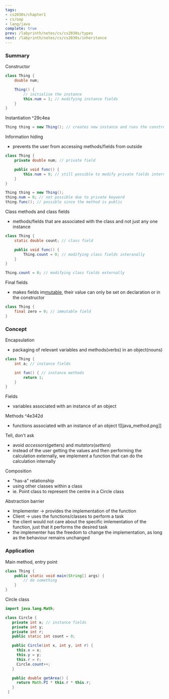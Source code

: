 ```yaml
---
tags:
- cs2030s/chapter1
- cs/oop
- lang/java
complete: true
prev: /labyrinth/notes/cs/cs2030s/types
next: /labyrinth/notes/cs/cs2030s/inheritance
---
```

   
### Summary
Constructor
```java
class Thing {
	double num;

	Thing() {
		// initialise the instance
		this.num = 1; // modifying instance fields
	}
}
```

Instantiation ^29c4ea
```java
Thing thing = new Thing(); // creates new instance and runs the constructor
```

Information hiding
- prevents the user from accessing methods/fields from outside
```java
class Thing {
	private double num; // private field

	public void func() {
		this.num = 0; // still possible to modify private fields internally
	}
}

Thing thing = new Thing();
thing.num = 0; // not possible due to private keyword
thing.func(); // possible since the method is public
```

Class methods and class fields
- methods/fields that are associated with the class and not just any one instance
```java
class Thing {
	static double count; // class field

	public void func() {
		Thing.count = 0; // modifying class fields interanally
	}
}

Thing.count = 0; // modifying class fields externally
```

Final fields
- makes fields im[mutable](/labyrinth/notes/cs/cs1101s/mutable_data), their value can only be set on declaration or in the constructor
```java
class Thing {
	final zero = 0; // immutable field
}
```
### Concept
Encapsulation
- packaging of relevant variables and methods(verbs) in an object(nouns)
```java
class Thing {
	int a; // instance fields

	int fun() { // instance methods
		return 1;
	}
}
```

Fields
- variables associated with an instance of an object

Methods ^4e342d
- functions associated with an instance of an object
![[java_method.png]]

Tell, don't ask
- avoid _accessors_(getters) and _mutators_(_setters_)
- instead of the user getting the values and then performing the calculation externally, we implement a function that can do the calculation internally

Composition
- "has-a" relationship
- using other classes within a class
- ie. Point class to represent the centre in a Circle class

Abstraction barrier
- Implementer -> provides the implementation of the function
- Client -> uses the functions/classes to perform a task
- the client would not care about the specific imlementation of the function, just that it performs the desired task
- the implementer has the freedom to change the implementation, as long as the behaviour remains unchanged
### Application
Main method, entry point
```java
class Thing {
	public static void main(String[] args) {
		// do something
	}
}
```

Circle class
```java
import java.lang.Math;

class Circle {
   private int x; // instance fields
   private int y;
   private int r;
   public static int count = 0;

   public Circle(int x, int y, int r) {
     this.x = x;
     this.y = y;
     this.r = r;
     Circle.count++;
   }

   public double getArea() {
     return Math.PI * this.r * this.r;
   }
 }
```
